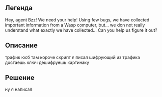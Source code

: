 ## Легенда
Hey, agent Bzz! We need your help! Using few bugs, we have collected important information from a Wasp computer, but... we don not really understand what exactly we have collected... Can you help us figure it out?
## Описание
трафик юсб там короче скрипт я писал шифрующий из трафика достаешь ключ дешифруешь картинаку

## Решение
ну я написал
